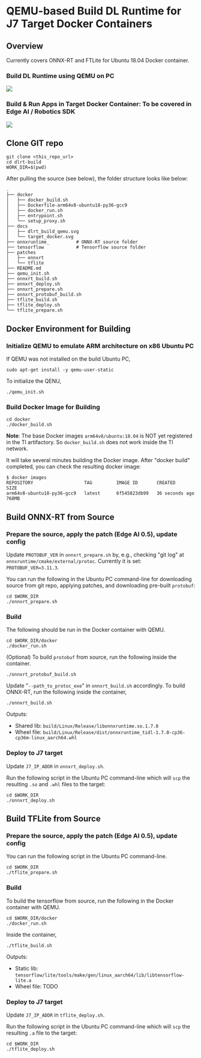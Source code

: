 QEMU-based Build DL Runtime for J7 Target Docker Containers
===========================================================

## Overview
Currently covers ONNX-RT and FTLite for Ubuntu 18.04 Docker container.

### Build DL Runtime using QEMU on PC
![](docs/dlrt_build_qemu.svg)

### Build & Run Apps in Target Docker Container: To be covered in Edge AI / Robotics SDK
![](docs/target_docker.svg)

## Clone GIT repo
```
git clone <this_repo_url>
cd dlrt-build
WORK_DIR=$(pwd)
```

After pulling the source (see below), the folder structure looks like below:
```
.
├── docker
│   ├── docker_build.sh
│   ├── Dockerfile-arm64v8-ubuntu18-py36-gcc9
│   ├── docker_run.sh
│   ├── entrypoint.sh
│   └── setup_proxy.sh
├── docs
│   ├── dlrt_build_qemu.svg
│   └── target_docker.svg
├── onnxruntime_          # ONNX-RT source folder
├── tensorflow            # Tensorflow source folder
├── patches
│   ├── onnxrt
│   └── tflite
├── README.md
├── qemu_init.sh
├── onnxrt_build.sh
├── onnxrt_deploy.sh
├── onnxrt_prepare.sh
├── onnxrt_protobuf_build.sh
├── tflite_build.sh
├── tflite_deploy.sh
└── tflite_prepare.sh
```

## Docker Environment for Building

### Initialize QEMU to emulate ARM architecture on x86 Ubuntu PC
If QEMU was not installed on the build Ubuntu PC,
```
sudo apt-get install -y qemu-user-static
```

To initialize the QENU,
```
./qemu_init.sh
```

### Build Docker Image for Building
```
cd docker
./docker_build.sh
```

**Note**: The base Docker images `arm64v8/ubuntu:18.04` is NOT yet registered in the TI artifactory. So `docker_build.sh` does not work inside the TI network.

It will take several minutes building the Docker image. After "docker build" completed, you can check the resulting docker image:
```
$ docker images
REPOSITORY                   TAG         IMAGE ID       CREATED             SIZE
arm64v8-ubuntu18-py36-gcc9   latest      6f545823db99   36 seconds ago      768MB
```

<!-- ======================================= -->
## Build ONNX-RT from Source

### Prepare the source, apply the patch (Edge AI 0.5), update config

Update `PROTOBUF_VER` in `onnxrt_prepare.sh` by, e.g., checking "git log" at `onnxruntime/cmake/external/protoc`. Currently it is set:
`PROTOBUF_VER=3.11.3`.


You can run the following in the Ubuntu PC command-line for downloading source from git repo, applying patches, and downloading pre-built `protobuf`:
```
cd $WORK_DIR
./onnxrt_prepare.sh
```

### Build
The following should be run in the Docker container with QEMU.
```
cd $WORK_DIR/docker
./docker_run.sh
```

(Optional) To build `protobuf` from source, run the following inside the container. 
```
./onnxrt_protobuf_build.sh
```

Update "`--path_to_protoc_exe`" in `onnxrt_build.sh` accordingly. To build ONNX-RT, run the following inside the container,
```
./onnxrt_build.sh
```

Outputs:
- Shared lib: `build/Linux/Release/libonnxruntime.so.1.7.0`
- Wheel file: `build/Linux/Release/dist/onnxruntime_tidl-1.7.0-cp36-cp36m-linux_aarch64.whl`


### Deploy to J7 target
Update `J7_IP_ADDR` in `onnxrt_deploy.sh`.

Run the following script in the Ubuntu PC command-line which will `scp` the resulting `.so` and `.whl` files to the target:
```
cd $WORK_DIR
./onnxrt_deploy.sh
```

<!-- ======================================= -->
## Build TFLite from Source

### Prepare the source, apply the patch (Edge AI 0.5), update config
You can run the following script in the Ubuntu PC command-line.
```
cd $WORK_DIR
./tflite_prepare.sh
```

### Build
To build the tensorflow from source, run the following in the Docker container with QEMU.
```
cd $WORK_DIR/docker
./docker_run.sh
```

Inside the container,
```
./tflite_build.sh
```

Outputs:
- Static lib: `tensorflow/lite/tools/make/gen/linux_aarch64/lib/libtensorflow-lite.a`
- Wheel file: TODO

### Deploy to J7 target
Update `J7_IP_ADDR` in `tflite_deploy.sh`.

Run the following script in the Ubuntu PC command-line which will `scp` the resulting `.a` file to the target:
```
cd $WORK_DIR
./tflite_deploy.sh
```






